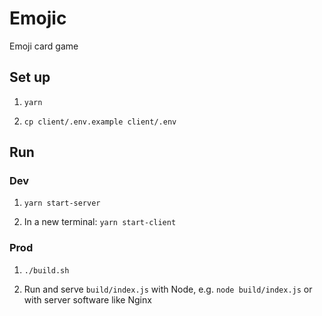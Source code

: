 Emojic
======

Emoji card game

Set up
------

1. ```yarn```

2. ```cp client/.env.example client/.env```

Run
---

### Dev

1. ```yarn start-server```

2. In a new terminal: ```yarn start-client```

### Prod

1. ```./build.sh```

2. Run and serve ```build/index.js``` with Node, e.g. ```node build/index.js``` or with server software like Nginx
